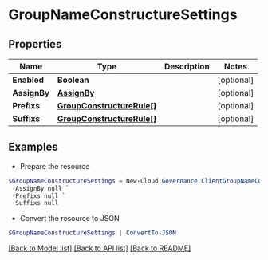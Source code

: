 # GroupNameConstructureSettings
## Properties

Name | Type | Description | Notes
------------ | ------------- | ------------- | -------------
**Enabled** | **Boolean** |  | [optional] 
**AssignBy** | [**AssignBy**](AssignBy.md) |  | [optional] 
**Prefixs** | [**GroupConstructureRule[]**](GroupConstructureRule.md) |  | [optional] 
**Suffixs** | [**GroupConstructureRule[]**](GroupConstructureRule.md) |  | [optional] 

## Examples

- Prepare the resource
```powershell
$GroupNameConstructureSettings = New-Cloud.Governance.ClientGroupNameConstructureSettings  -Enabled null `
 -AssignBy null `
 -Prefixs null `
 -Suffixs null
```

- Convert the resource to JSON
```powershell
$GroupNameConstructureSettings | ConvertTo-JSON
```

[[Back to Model list]](../README.md#documentation-for-models) [[Back to API list]](../README.md#documentation-for-api-endpoints) [[Back to README]](../README.md)

